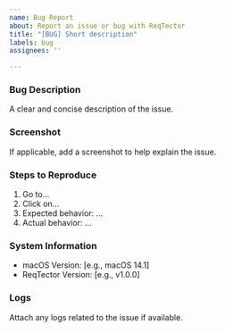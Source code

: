 ```yaml
---
name: Bug Report
about: Report an issue or bug with ReqTector
title: "[BUG] Short description"
labels: bug
assignees: ''

---
```


### Bug Description
A clear and concise description of the issue.

### Screenshot
If applicable, add a screenshot to help explain the issue.

### Steps to Reproduce
1. Go to...
2. Click on...
3. Expected behavior: ...
4. Actual behavior: ...

### System Information
- macOS Version: [e.g., macOS 14.1]
- ReqTector Version: [e.g., v1.0.0]

### Logs
Attach any logs related to the issue if available.
